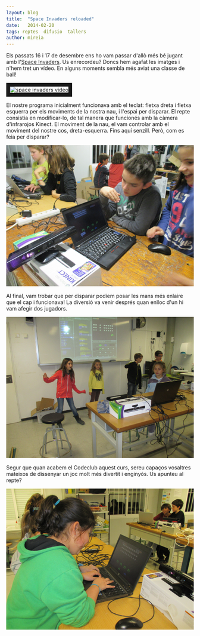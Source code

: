 ```yaml
---
layout: blog
title:  "Space Invaders reloaded"
date:   2014-02-20 
tags: reptes  difusio  tallers
author: mireia
---
```


Els passats 16 i 17 de desembre ens ho vam passar d'allò més bé jugant amb l'[Space Invaders](http://ca.wikipedia.org/wiki/Space_Invaders). Us enrecordeu? Doncs hem agafat les imatges i n'hem tret un vídeo. En alguns moments sembla més aviat una classe de ball! 


<a href="https://www.youtube.com/watch?v=7cZZQyyTlwA">
	<img src="http://img.youtube.com/vi/7cZZQyyTlwA/0.jpg" alt="space invaders video" width="240" height="180" border="10" />
	</a>

El nostre programa inicialment funcionava amb el teclat: fletxa dreta i fletxa esquerra per els moviments de la nostra nau, i l'espai per disparar. El repte consistia en modificar-lo, de tal manera que funcionés amb la càmera d'infrarojos Kinect. El moviment de la nau, el vam controlar amb el moviment del nostre cos, dreta-esquerra. Fins aquí senzill. Però, com es feia per disparar? 


![imatge1](/blog/images_blog/space_invaders_1.png)

Al final, vam trobar que per disparar podíem posar les mans més enlaire que el cap i funcionava! La diversió va venir després quan enlloc d'un hi vam afegir dos jugadors.

![imatge2](/blog/images_blog/space_invaders_2.png)


Segur que quan acabem el Codeclub aquest curs, sereu capaços vosaltres mateixos de dissenyar un joc molt més divertit i enginyós. Us apunteu al repte?

![imatge3](/blog/images_blog/space_invaders_3.png)


